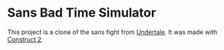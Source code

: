 # Sans Bad Time Simulator
This project is a clone of the sans fight from [Undertale](http://undertale.com/).
It was made with [Construct 2](https://www.scirra.com/construct2).
